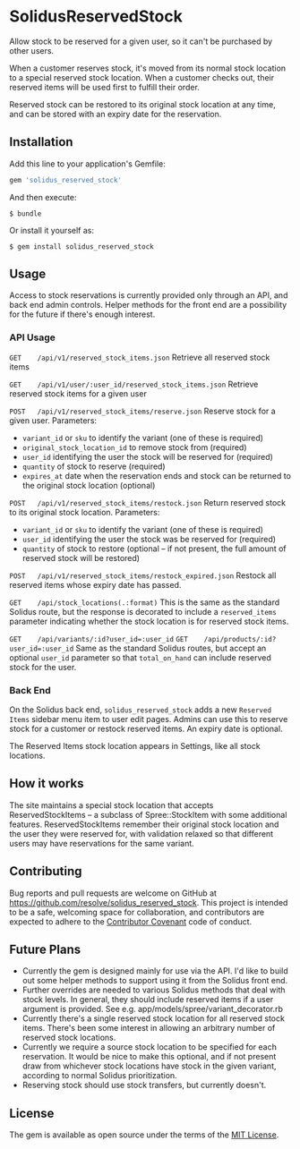 # SolidusReservedStock

Allow stock to be reserved for a given user, so it can't be purchased by other users.

When a customer reserves stock, it's moved from its normal stock location to a special reserved stock location. When a customer checks out, their reserved items will be used first to fulfill their order.

Reserved stock can be restored to its original stock location at any time, and can be stored with an expiry date for the reservation.

## Installation

Add this line to your application's Gemfile:

```ruby
gem 'solidus_reserved_stock'
```

And then execute:

    $ bundle

Or install it yourself as:

    $ gem install solidus_reserved_stock

## Usage
Access to stock reservations is currently provided only through an API, and back end admin controls. Helper methods for the front end are a possibility for the future if there's enough interest.

### API Usage
`GET    /api/v1/reserved_stock_items.json`
Retrieve all reserved stock items

`GET    /api/v1/user/:user_id/reserved_stock_items.json`
Retrieve reserved stock items for a given user

`POST   /api/v1/reserved_stock_items/reserve.json`
Reserve stock for a given user.
Parameters:
- `variant_id` or `sku` to identify the variant (one of these is required)
- `original_stock_location_id` to remove stock from (required)
- `user_id` identifying the user the stock will be reserved for (required)
- `quantity` of stock to reserve (required)
- `expires_at` date when the reservation ends and stock can be returned to the original stock location (optional)

`POST   /api/v1/reserved_stock_items/restock.json`
Return reserved stock to its original stock location.
Parameters:
- `variant_id` or `sku` to identify the variant (one of these is required)
- `user_id` identifying the user the stock was be reserved for (required)
- `quantity` of stock to restore (optional – if not present, the full amount of reserved stock will be restored)

`POST   /api/v1/reserved_stock_items/restock_expired.json`
Restock all reserved items whose expiry date has passed.

`GET    /api/stock_locations(.:format)`
This is the same as the standard Solidus route, but the response is decorated to include a `reserved_items` parameter indicating whether the stock location is for reserved stock items.

`GET    /api/variants/:id?user_id=:user_id`
`GET    /api/products/:id?user_id=:user_id`
Same as the standard Solidus routes, but accept an optional `user_id` parameter
so that `total_on_hand` can include reserved stock for the user.

### Back End
On the Solidus back end, `solidus_reserved_stock` adds a new `Reserved Items` sidebar menu item to user edit pages. Admins can use this to reserve stock for a customer or restock reserved items. An expiry date is optional.

The Reserved Items stock location appears in Settings, like all stock locations.

## How it works
The site maintains a special stock location that accepts ReservedStockItems – a subclass of Spree::StockItem with some additional features. ReservedStockItems remember their original stock location and the user they were reserved for, with validation relaxed so that different users may have reservations for the same variant.

## Contributing
Bug reports and pull requests are welcome on GitHub at https://github.com/resolve/solidus_reserved_stock. This project is intended to be a safe, welcoming space for collaboration, and contributors are expected to adhere to the [Contributor Covenant](contributor-covenant.org) code of conduct.

## Future Plans
- Currently the gem is designed mainly for use via the API. I'd like to build out some helper methods to support using it from the Solidus front end.
- Further overrides are needed to various Solidus methods that deal with stock levels. In general, they should include reserved items if a user argument is provided. See e.g. app/models/spree/variant_decorator.rb
- Currently there's a single reserved stock location for all reserved stock items. There's been some interest in allowing an arbitrary number of reserved stock locations.
- Currently we require a source stock location to be specified for each reservation. It would be nice to make this optional, and if not present draw from whichever stock locations have stock in the given variant, according to normal Solidus prioritization.
- Reserving stock should use stock transfers, but currently doesn't.

## License
The gem is available as open source under the terms of the [MIT License](http://opensource.org/licenses/MIT).
